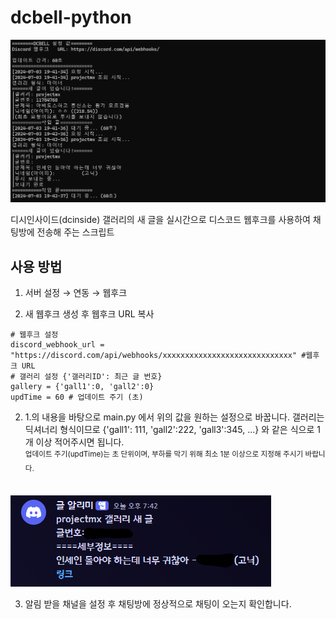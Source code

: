 # dcbell-python
![img1](image1.png)

디시인사이드(dcinside) 갤러리의 새 글을 실시간으로 디스코드 웹후크를 사용하여 채팅방에 전송해 주는 스크립트

## 사용 방법

1. 서버 설정 → 연동 → 웹후크

2. 새 웹후크 생성 후 웹후크 URL 복사

```
# 웹후크 설정 
discord_webhook_url = "https://discord.com/api/webhooks/xxxxxxxxxxxxxxxxxxxxxxxxxxxxx" #웹후크 URL
# 갤러리 설정 {'갤러리ID': 최근 글 번호}
gallery = {'gall1':0, 'gall2':0}
updTime = 60 # 업데이트 주기 (초)
```
2. 1.의 내용을 바탕으로 main.py 에서 위의 값을 원하는 설정으로 바꿉니다.
갤러리는 딕셔너리 형식이므로 {'gall1': 111, 'gall2':222, 'gall3':345, ...} 와 같은 식으로 1개 이상 적어주시면 됩니다.
<br/><sup>업데이트 주기(updTime)는 초 단위이며, 부하를 막기 위해 최소 1분 이상으로 지정해 주시기 바랍니다.</sup> <br/><br/>

![img2](image2.png)

3. 알림 받을 채널을 설정 후 채팅방에 정상적으로 채팅이 오는지 확인합니다.
<br/><br/>


